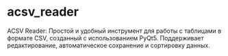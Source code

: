# acsv_reader
ACSV Reader: Простой и удобный инструмент для работы с таблицами в формате CSV, созданный с использованием PyQt5. Поддерживает редактирование, автоматическое сохранение и сортировку данных.
